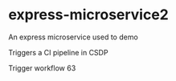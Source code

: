# express-microservice2
An express microservice used to demo

Triggers a CI pipeline in CSDP

Trigger workflow 63
